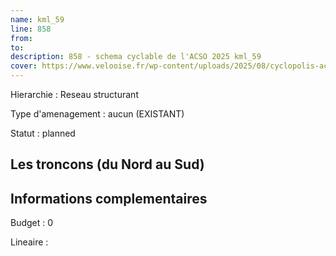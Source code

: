 ```yaml
---
name: kml_59 
line: 858
from: 
to:  
description: 858 - schema cyclable de l'ACSO 2025 kml_59 
cover: https://www.velooise.fr/wp-content/uploads/2025/08/cyclopolis-acso-858.jpg
---
```

Hierarchie : Reseau structurant

Type d'amenagement : aucun (EXISTANT)

Statut : planned

## Les troncons (du Nord au Sud)

## Informations complementaires

Budget  : 0 

Lineaire :

